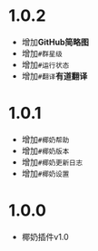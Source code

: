 # 1.0.2

* 增加**GitHub简略图**
* 增加`#群星级`
* 增加`#运行状态`
* 增加`#翻译`**有道翻译**

# 1.0.1

* 增加`#椰奶帮助`
* 增加`#椰奶版本`
* 增加`#椰奶更新日志`
* 增加`#椰奶设置`
  
# 1.0.0
* 椰奶插件v1.0
